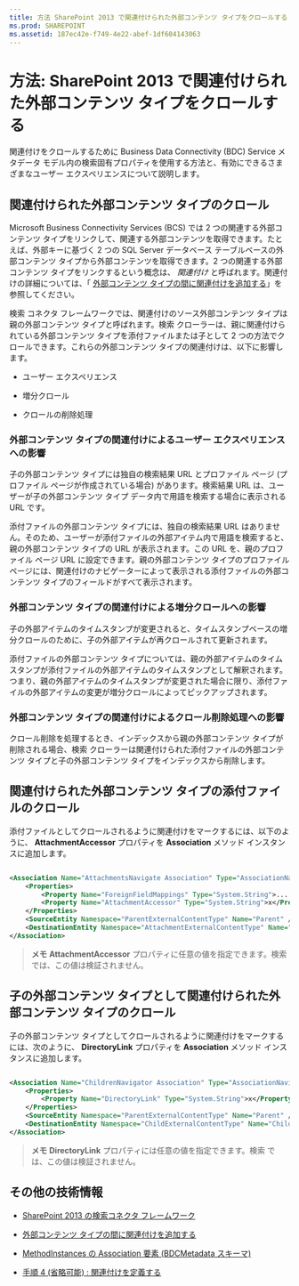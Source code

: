 ```yaml
---
title: 方法 SharePoint 2013 で関連付けられた外部コンテンツ タイプをクロールする
ms.prod: SHAREPOINT
ms.assetid: 187ec42e-f749-4e22-abef-1df604143063
---
```



# 方法: SharePoint 2013 で関連付けられた外部コンテンツ タイプをクロールする
関連付けをクロールするために Business Data Connectivity (BDC) Service メタデータ モデル内の検索固有プロパティを使用する方法と、有効にできるさまざまなユーザー エクスペリエンスについて説明します。
## 関連付けられた外部コンテンツ タイプのクロール
<a name="HowToCrawlAssociations_CrawlingAssociatedExternalTypes"> </a>

Microsoft Business Connectivity Services (BCS) では 2 つの関連する外部コンテンツ タイプをリンクして、関連する外部コンテンツを取得できます。たとえば、外部キーに基づく 2 つの SQL Server データベース テーブルベースの外部コンテンツ タイプから外部コンテンツを取得できます。2 つの関連する外部コンテンツ タイプをリンクするという概念は、 *関連付け*  と呼ばれます。関連付けの詳細については、「 [外部コンテンツ タイプの間に関連付けを追加する](http://msdn.microsoft.com/library/791e95ab-9b3c-413b-be12-bd0e59962c93%28Office.15%29.aspx)」を参照してください。 
  
    
    
検索 コネクタ フレームワークでは、関連付けのソース外部コンテンツ タイプは親の外部コンテンツ タイプと呼ばれます。検索 クローラーは、親に関連付けられている外部コンテンツ タイプを添付ファイルまたは子として 2 つの方法でクロールできます。これらの外部コンテンツ タイプの関連付けは、以下に影響します。
  
    
    

- ユーザー エクスペリエンス
    
  
- 増分クロール
    
  
- クロールの削除処理
    
  

### 外部コンテンツ タイプの関連付けによるユーザー エクスペリエンスへの影響

子の外部コンテンツ タイプには独自の検索結果 URL とプロファイル ページ (プロファイル ページが作成されている場合) があります。検索結果 URL は、ユーザーが子の外部コンテンツ タイプ データ内で用語を検索する場合に表示される URL です。 
  
    
    
添付ファイルの外部コンテンツ タイプには、独自の検索結果 URL はありません。そのため、ユーザーが添付ファイルの外部アイテム内で用語を検索すると、親の外部コンテンツ タイプの URL が表示されます。この URL を、親のプロファイル ページ URL に設定できます。親の外部コンテンツ タイプのプロファイル ページには、関連付けのナビゲーターによって表示される添付ファイルの外部コンテンツ タイプのフィールドがすべて表示されます。
  
    
    

### 外部コンテンツ タイプの関連付けによる増分クロールへの影響

子の外部アイテムのタイムスタンプが変更されると、タイムスタンプベースの増分クロールのために、子の外部アイテムが再クロールされて更新されます。 
  
    
    
添付ファイルの外部コンテンツ タイプについては、親の外部アイテムのタイムスタンプが添付ファイルの外部アイテムのタイムスタンプとして解釈されます。つまり、親の外部アイテムのタイムスタンプが変更された場合に限り、添付ファイルの外部アイテムの変更が増分クロールによってピックアップされます。
  
    
    

### 外部コンテンツ タイプの関連付けによるクロール削除処理への影響

クロール削除を処理するとき、インデックスから親の外部コンテンツ タイプが削除される場合、検索 クローラーは関連付けられた添付ファイルの外部コンテンツ タイプと子の外部コンテンツ タイプをインデックスから削除します。
  
    
    

## 関連付けられた外部コンテンツ タイプの添付ファイルのクロール
<a name="HowToCrawlAssociations_CrawlingAttachments"> </a>

添付ファイルとしてクロールされるように関連付けをマークするには、以下のように、 **AttachmentAccessor** プロパティを **Association** メソッド インスタンスに追加します。
  
    
    

```XML

<Association Name="AttachmentsNavigate Association" Type="AssociationNavigator" ...>
    <Properties>
        <Property Name="ForeignFieldMappings" Type="System.String">....... </Property>
        <Property Name="AttachmentAccessor" Type="System.String">x</Property>
    </Properties>
    <SourceEntity Namespace="ParentExternalContentType" Name="Parent" />
    <DestinationEntity Namespace="AttachmentExternalContentType" Name="Attachment External Content Type" />
</Association>
```


> **メモ**
> **AttachmentAccessor** プロパティに任意の値を指定できます。検索 では、この値は検証されません。
  
    
    


## 子の外部コンテンツ タイプとして関連付けられた外部コンテンツ タイプのクロール
<a name="HowToCrawlAssociations_CrawlingChildExternalTypes"> </a>

子の外部コンテンツ タイプとしてクロールされるように関連付けをマークするには、次のように、 **DirectoryLink** プロパティを **Association** メソッド インスタンスに追加します。
  
    
    

```XML

<Association Name="ChildrenNavigator Association" Type="AssociationNavigator" ...>
    <Properties>
        <Property Name="DirectoryLink" Type="System.String">x</Property>
    </Properties>
    <SourceEntity Namespace="ParentExternalContentType" Name="Parent" />
    <DestinationEntity Namespace="ChildExternalContentType" Name="Child External Content Type" />
</Association>
```


> **メモ**
> **DirectoryLink** プロパティには任意の値を指定できます。検索 では、この値は検証されません。
  
    
    


## その他の技術情報
<a name="SP15crawlects_addlresources"> </a>


-  [SharePoint 2013 の検索コネクタ フレームワーク](search-connector-framework-in-sharepoint-2013.md)
    
  
-  [外部コンテンツ タイプの間に関連付けを追加する](http://msdn.microsoft.com/library/791e95ab-9b3c-413b-be12-bd0e59962c93%28Office.15%29.aspx)
    
  
-  [MethodInstances の Association 要素 (BDCMetadata スキーマ)](http://msdn.microsoft.com/library/9659a1f5-1b12-03ef-f9e3-5c9904cc5dd0%28Office.15%29.aspx)
    
  
-  [手順 4 (省略可能) : 関連付けを定義する](http://msdn.microsoft.com/library/6bc55f46-459a-4986-8744-8c6c5f45097b%28Office.15%29.aspx)
    
  

